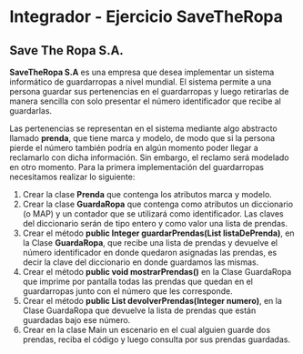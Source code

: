 # Integrador - Ejercicio SaveTheRopa

## Save The Ropa S.A.

**SaveTheRopa S.A** es una empresa que desea implementar un sistema informático de guardarropas a nivel mundial. El sistema permite a una persona guardar sus pertenencias en el guardarropas y luego retirarlas de manera sencilla con solo presentar el número identificador que recibe al guardarlas.

Las pertenencias se representan en el sistema mediante algo abstracto llamado **prenda**, que tiene marca y modelo, de modo que si la persona pierde el número también podría en algún momento poder llegar a reclamarlo con dicha información. Sin embargo, el reclamo será modelado en otro momento. Para la primera implementación del guardarropas necesitamos realizar lo siguiente:

1. Crear la clase **Prenda** que contenga los atributos marca y modelo.
2. Crear la clase **GuardaRopa** que contenga como atributos un diccionario (o MAP) y un contador que se utilizará como identificador. Las claves del diccionario serán de tipo entero y como valor una lista de prendas.
3. Crear el método **public Integer guardarPrendas(List<Prenda> listaDePrenda)**, en la Clase **GuardaRopa**, que recibe una lista de prendas y devuelve el número identificador en donde quedaron asignadas las prendas, es decir la clave del diccionario en donde guardamos las mismas.
4. Crear el método **public void mostrarPrendas()** en la Clase GuardaRopa que imprime por pantalla todas las prendas que quedan en el guardarropas junto con el número que les corresponde.
5. Crear el método **public List<Prenda> devolverPrendas(Integer numero)**, en la Clase GuardaRopa que devuelve la lista de prendas que están guardadas bajo ese número.
6. Crear en la clase Main un escenario en el cual alguien guarde dos prendas, reciba el código y luego consulta por sus prendas guardadas.

